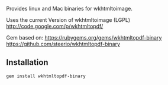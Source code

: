 Provides linux and Mac binaries for wkhtmltoimage.

Uses the current Version of wkhtmltoimage (LGPL)
http://code.google.com/p/wkhtmltopdf/

Gem based on:
https://rubygems.org/gems/wkhtmltopdf-binary
https://github.com/steerio/wkhtmltopdf-binary


## Installation
```
gem install wkhtmltopdf-binary
```
